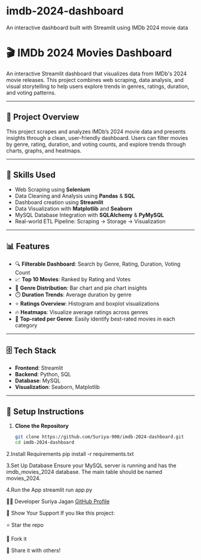 # imdb-2024-dashboard
An interactive dashboard built with Streamlit using IMDb 2024 movie data
# 🎬 IMDb 2024 Movies Dashboard

An interactive Streamlit dashboard that visualizes data from IMDb's 2024 movie releases. This project combines web scraping, data analysis, and visual storytelling to help users explore trends in genres, ratings, duration, and voting patterns.

---

## 📌 Project Overview

This project scrapes and analyzes IMDb’s 2024 movie data and presents insights through a clean, user-friendly dashboard. Users can filter movies by genre, rating, duration, and voting counts, and explore trends through charts, graphs, and heatmaps.

---

## 🧠 Skills Used

- Web Scraping using **Selenium**
- Data Cleaning and Analysis using **Pandas** & **SQL**
- Dashboard creation using **Streamlit**
- Data Visualization with **Matplotlib** and **Seaborn**
- MySQL Database Integration with **SQLAlchemy** & **PyMySQL**
- Real-world ETL Pipeline: Scraping → Storage → Visualization

---

## 📊 Features

- 🔍 **Filterable Dashboard**: Search by Genre, Rating, Duration, Voting Count
- 📈 **Top 10 Movies**: Ranked by Rating and Votes
- 🧩 **Genre Distribution**: Bar chart and pie chart insights
- ⏱️ **Duration Trends**: Average duration by genre
- ⭐ **Ratings Overview**: Histogram and boxplot visualizations
- 🔥 **Heatmaps**: Visualize average ratings across genres
- 🎯 **Top-rated per Genre**: Easily identify best-rated movies in each category

---

## 🗄️ Tech Stack

- **Frontend**: Streamlit
- **Backend**: Python, SQL
- **Database**: MySQL
- **Visualization**: Seaborn, Matplotlib

---

## 💾 Setup Instructions

1. **Clone the Repository**  
   ```bash
   git clone https://github.com/Suriya-900/imdb-2024-dashboard.git
   cd imdb-2024-dashboard


2.Install Requirements
  pip install -r requirements.txt
  
3.Set Up Database
  Ensure your MySQL server is running and has the imdb_movies_2024 database. The main table should be named movies_2024.

4.Run the App
  streamlit run app.py


🙋‍♂️ Developer
Suriya Jagan
[GitHub Profile](https://github.com/Suriya-900)


🌟 Show Your Support
If you like this project:

⭐ Star the repo

🍴 Fork it

📢 Share it with others!

